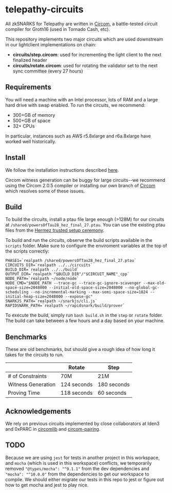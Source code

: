 # telepathy-circuits

All zkSNARKS for Telepathy are written in [Circom](https://docs.circom.io/), a battle-tested circuit compiler for Groth16 (used in Tornado Cash, etc).

This repository implements two major circuits which are used downstream in our lightclient implementations on chain:

-   **circuits/step.circom**: used for incrementing the light client to the next finalized header
-   **circuits/rotate.circom**: used for rotating the validator set to the next sync committee (every 27 hours)

## Requirements

You will need a machine with an Intel processor, lots of RAM and a large hard drive with swap enabled. To run the circuits, we recommend:

-   300+GB of memory
-   500+GB of space
-   32+ CPUs

In particular, instances such as AWS r5.8xlarge and r6a.8xlarge have worked well historically.

## Install

We follow the installation instructions described [here](https://hackmd.io/V-7Aal05Tiy-ozmzTGBYPA).

Circom witness generation can be buggy for large circuits--we recommend using the Circom 2.0.5 compiler or installing our own branch of [Circom](https://github.com/jtguibas/circom-stable) which resolves some of these issues.

## Build

To build the circuits, install a ptau file large enough (>128M) for our circuits at `/shared/powersOfTau28_hez_final_27.ptau`. You can use the existing ptau files from the [Hermez trusted setup ceremony](https://github.com/iden3/snarkjs#7-prepare-phase-2).

To build and run the circuits, observe the build scripts available in the `scripts` folder. Make sure to configure the enviroment variables at the top of the scripts correctly:

```
PHASE1=`realpath /shared/powersOfTau28_hez_final_27.ptau`
CIRCUITS_DIR=`realpath ../../circuits`
BUILD_DIR=`realpath ../../build`
OUTPUT_DIR=`realpath "$BUILD_DIR"/"$CIRCUIT_NAME"_cpp`
NODE_PATH=`realpath ~/node/node`
NODE_CMD="$NODE_PATH --trace-gc --trace-gc-ignore-scavenger --max-old-space-size=2048000 --initial-old-space-size=2048000 --no-global-gc-scheduling --no-incremental-marking --max-semi-space-size=1024 --initial-heap-size=2048000 --expose-gc"
SNARKJS_PATH=`realpath ~/snarkjs/cli.js`
RAPIDSNARK_PATH=`realpath ~/rapidsnark/build/prover`
```

To execute the build, simply run `bash build.sh` in the `step` or `rotate` folder. The build can take between a few hours and a day based on your machine.

## Benchmarks

These are old benchmarks, but should give a rough idea of how long it takes for the circuits to run.

|                    | Rotate      | Step        |
| ------------------ | ----------- | ----------- |
| # of Constraints   | 70M         | 21M         |
| Witness Generation | 124 seconds | 180 seconds |
| Proving Time       | 118 seconds | 60 seconds  |

## Acknowledgements

We rely on previous circuits implemented by close collaborators at Iden3 and 0xPARC in [circomlib](https://github.com/iden3/circomlib) and [circom-pairing](https://github.com/yi-sun/circom-pairing).

## TODO

Because we are using `jest` for tests in another project in this workspace, and `mocha` (which is used in this workspace) conflicts, we temporarily removed
`"@types/mocha": "^9.1.1"` from the dev dependencies and `"mocha": "^10.0.0"` from the dependencies to get our workspace to compile. We should either migrate our tests in this repo to jest or figure out how to get mocha and jest to play nice.
